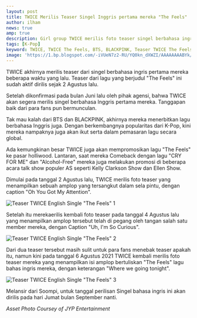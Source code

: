 ```yaml
---
layout: post
title: TWICE Merilis Teaser Singel Inggris pertama mereka "The Feels"
author: ilham
news: true
amp: true
description: Girl group TWICE merilis foto teaser singel berbahasa ingris pertama mereka beberapa waktu yang lalu.
tags: [K-Pop]
keyword: TWICE, TWICE The Feels, BTS, BLACKPINK, Teaser TWICE The Feels
image: 'https://1.bp.blogspot.com/-iVUeN7z2-RU/YQ0kn_dXWZI/AAAAAAAABYk/ENm1lcsWMvkyBm0zVfALb_8yrZLbM7_CQCLcBGAsYHQ/s0/IMG_20210806_190024.jpg'
---
```

TWICE akhirnya merilis teaser dari singel berbahasa ingris pertama mereka beberapa waktu yang lalu. Teaser dari lagu yang berjudul "The Feels" ini sudah aktif dirilis sejak 2 Agustus lalu.

Setelah dikonfirmasi pada bulan Juni lalu oleh pihak agensi, bahwa TWICE akan segera merilis singel berbahasa Inggris pertama mereka. Tanggapan baik dari para fans pun bermunculan.

Tak mau kalah dari BTS dan BLACKPINK, akhirnya mereka menerbitkan lagu berbahasa Inggris juga. Dengan berkembangnya popularitas dari K-Pop, kini mereka nampaknya juga akan ikut serta dalam pemasaran lagu secara global.

Ada kemungkinan besar TWICE juga akan mempromosikan lagu "The Feels" ke pasar holliwood. Lantaran, saat mereka Comeback dengan lagu "CRY FOR ME" dan "Alcohol-Free" mereka juga melakukan promosi di beberapa acara talk show populer AS seperti Kelly Clarkson Show dan Ellen Show.

Dimulai pada tanggal 2 Agustus lalu, TWICE merilis foto teaser yang menampilkan sebuah amplop yang tersangkut dalam sela pintu, dengan caption "Oh You Got My Attention".

![Teaser TWICE English Single "The Feels" 1](https://0.soompi.io/wp-content/uploads/2021/08/05210551/twice-2-800x450.jpeg)

Setelah itu merekaerilis kembali foto teaser pada tanggal 4 Agustus lalu yang menampilkan amplop tersebut telah di pegang oleh tangan salah satu member mereka, dengan Caption "Uh, I'm So Curious".

![Teaser TWICE English Single "The Feels" 2](https://0.soompi.io/wp-content/uploads/2021/08/05210617/twice-1-800x450.jpeg)

Dari dua teaser tersebut masih sulit untuk para fans menebak teaser apakah itu, namun kini pada tanggal 6 Agustus 2021 TWICE kembali merilis foto teaser mereka yang menampilkan isi amplop bertuliskan "The Feels" lagu bahas ingris mereka, dengan keterangan "Where we going tonight".

![Teaser TWICE English Single "The Feels" 3](https://1.bp.blogspot.com/-f1iNIhkshKQ/YQ0smQgFhxI/AAAAAAAABYs/UW7-C5RAYmsrs6IODYku9OlqQ_hz_KX8wCLcBGAsYHQ/s0/twice-800x450.jpeg)

Melansir dari Soompi, untuk tanggal perilisan Singel bahasa ingris ini akan dirilis pada hari Jumat bulan September nanti.

<i>Asset Photo Coursey of JYP Entertainment</i>
